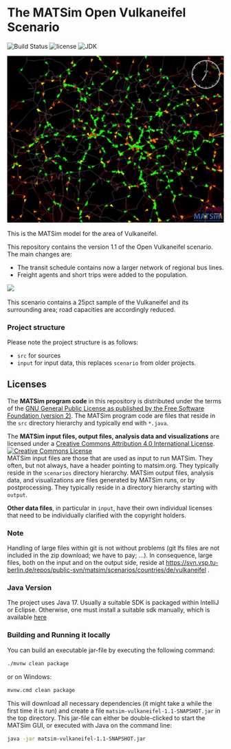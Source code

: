 # The MATSim Open Vulkaneifel Scenario

![Build Status](https://github.com/matsim-scenarios/matsim-leipzig/workflows/build/badge.svg?branch=main)
![license](https://img.shields.io/github/license/matsim-scenarios/matsim-leipzig.svg)
![JDK](https://img.shields.io/badge/JDK-11+-green.svg)

![Vulkaneifel MATSim network and agents)](visualization-vulkaneifel.png "Vulkaneifel MATSim network and agents")

This is the MATSim model for the area of Vulkaneifel.

This repository contains the version 1.1 of the Open Vulkaneifel scenario.
The main changes are:

* The transit schedule contains now a larger network of regional bus lines.
* Freight agents and short trips were added to the population.

<a rel="TU Berlin" href="https://www.vsp.tu-berlin.de"><img src="https://svn.vsp.tu-berlin.de/repos/public-svn/ueber_uns/logo/vsp-logo-2022-transparent-vehicles.svg"/></a>

This scenario contains a 25pct sample of the Vulkaneifel and its surrounding area; road capacities are accordingly reduced. 

### Project structure

Please note the project structure is as follows:
* `src` for sources
* `input` for input data, this replaces `scenario` from older projects.

## Licenses

The **MATSim program code** in this repository is distributed under the terms of the [GNU General Public License as published by the Free Software Foundation (version 2)](https://www.gnu.org/licenses/old-licenses/gpl-2.0.en.html). The MATSim program code are files that reside in the `src` directory hierarchy and typically end with `*.java`.

The **MATSim input files, output files, analysis data and visualizations** are licensed under a <a rel="license" href="http://creativecommons.org/licenses/by/4.0/">Creative Commons Attribution 4.0 International License</a>.
<a rel="license" href="http://creativecommons.org/licenses/by/4.0/"><img alt="Creative Commons License" style="border-width:0" src="https://i.creativecommons.org/l/by/4.0/80x15.png" /></a><br /> MATSim input files are those that are used as input to run MATSim. They often, but not always, have a header pointing to matsim.org. They typically reside in the `scenarios` directory hierarchy. MATSim output files, analysis data, and visualizations are files generated by MATSim runs, or by postprocessing.  They typically reside in a directory hierarchy starting with `output`.

**Other data files**, in particular in `input`, have their own individual licenses that need to be individually clarified with the copyright holders.

### Note

Handling of large files within git is not without problems (git lfs files are not included in the zip download; we have to pay; ...).  In consequence, large files, both on the input and on the output side, reside at https://svn.vsp.tu-berlin.de/repos/public-svn/matsim/scenarios/countries/de/vulkaneifel .

### Java Version

The project uses Java 17. Usually a suitable SDK is packaged within IntelliJ or Eclipse. Otherwise, one must install a 
suitable sdk manually, which is available [here](https://openjdk.java.net/)

### Building and Running it locally

You can build an executable jar-file by executing the following command:

```sh
./mvnw clean package
```

or on Windows:

```sh
mvnw.cmd clean package
```

This will download all necessary dependencies (it might take a while the first time it is run) and create a file `matsim-vulkaneifel-1.1-SNAPSHOT.jar` in the top directory. This jar-file can either be double-clicked to start the MATSim GUI, or executed with Java on the command line:

```sh
java -jar matsim-vulkaneifel-1.1-SNAPSHOT.jar
```
